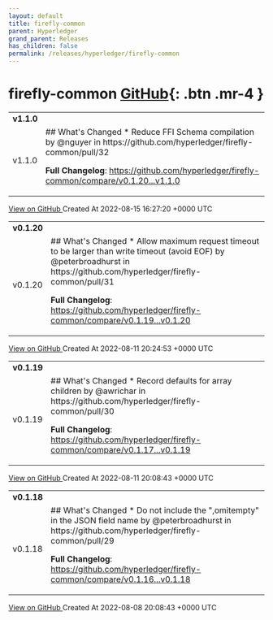 ```yaml
---
layout: default
title: firefly-common
parent: Hyperledger
grand_parent: Releases
has_children: false
permalink: /releases/hyperledger/firefly-common
---
```


# firefly-common <span class="fs-3 right-align">[GitHub](https://github.com/hyperledger/firefly-common){: .btn .mr-4 }</span>


<div>
    <table>
        <tr>
            <td colspan="2">
                <b>
                    v1.1.0
                </b>
            </td>
        </tr>
        <tr>
            <td>
                <span class="chip">
                    v1.1.0
                </span>
            </td>
            <td>
                ## What's Changed
* Reduce FFI Schema compilation by @nguyer in https://github.com/hyperledger/firefly-common/pull/32


**Full Changelog**: https://github.com/hyperledger/firefly-common/compare/v0.1.20...v1.1.0
            </td>
        </tr>
    </table>
    <a href="https://github.com/hyperledger/firefly-common/releases/tag/v1.1.0" class=".btn">
        View on GitHub
    </a>
    <span class="right-align">
        Created At 2022-08-15 16:27:20 +0000 UTC
    </span>
</div>

<div>
    <table>
        <tr>
            <td colspan="2">
                <b>
                    v0.1.20
                </b>
            </td>
        </tr>
        <tr>
            <td>
                <span class="chip">
                    v0.1.20
                </span>
            </td>
            <td>
                ## What's Changed
* Allow maximum request timeout to be larger than write timeout (avoid EOF) by @peterbroadhurst in https://github.com/hyperledger/firefly-common/pull/31


**Full Changelog**: https://github.com/hyperledger/firefly-common/compare/v0.1.19...v0.1.20
            </td>
        </tr>
    </table>
    <a href="https://github.com/hyperledger/firefly-common/releases/tag/v0.1.20" class=".btn">
        View on GitHub
    </a>
    <span class="right-align">
        Created At 2022-08-11 20:24:53 +0000 UTC
    </span>
</div>

<div>
    <table>
        <tr>
            <td colspan="2">
                <b>
                    v0.1.19
                </b>
            </td>
        </tr>
        <tr>
            <td>
                <span class="chip">
                    v0.1.19
                </span>
            </td>
            <td>
                ## What's Changed
* Record defaults for array children by @awrichar in https://github.com/hyperledger/firefly-common/pull/30


**Full Changelog**: https://github.com/hyperledger/firefly-common/compare/v0.1.17...v0.1.19
            </td>
        </tr>
    </table>
    <a href="https://github.com/hyperledger/firefly-common/releases/tag/v0.1.19" class=".btn">
        View on GitHub
    </a>
    <span class="right-align">
        Created At 2022-08-11 20:08:43 +0000 UTC
    </span>
</div>

<div>
    <table>
        <tr>
            <td colspan="2">
                <b>
                    v0.1.18
                </b>
            </td>
        </tr>
        <tr>
            <td>
                <span class="chip">
                    v0.1.18
                </span>
            </td>
            <td>
                ## What's Changed
* Do not include the ",omitempty" in the JSON field name by @peterbroadhurst in https://github.com/hyperledger/firefly-common/pull/29


**Full Changelog**: https://github.com/hyperledger/firefly-common/compare/v0.1.16...v0.1.18
            </td>
        </tr>
    </table>
    <a href="https://github.com/hyperledger/firefly-common/releases/tag/v0.1.18" class=".btn">
        View on GitHub
    </a>
    <span class="right-align">
        Created At 2022-08-08 20:08:43 +0000 UTC
    </span>
</div>

